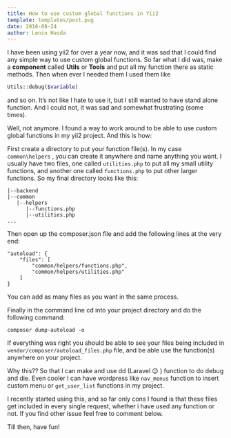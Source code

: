 ```yaml
---
title: How to use custom global functions in Yii2
template: templates/post.pug
date: 2016-08-24
author: Lenin Hasda
---
```


I have been using yii2 for over a year now, and it was sad that I could find any simple way to use custom global functions. So far what I did was, make a **component** called **Utils** or **Tools** and put all my function there as static methods. Then when ever I needed them I used them like

```php
Utils::debug($variable)
```

and so on. It’s not like I hate to use it, but  I still wanted to have stand alone function. And I could not, it was sad and somewhat frustrating (some times).

Well, not anymore. I found a way to work around to be able to use custom global functions in my yii2 project. And this is how:

First create a directory to put your function file(s). In my case `common\helpers` , you can create it anywhere and name anything you want. I usually have two files, one called `utilities.php` to put all my small  utility functions, and another one called `functions.php` to put other larger functions. So my final directory looks like this:

```
|--backend
|--common
   |--helpers
      |--functions.php
      |--utilities.php
...
```

Then open up the composer.json file and add the following lines at the very end:

```
"autoload": {
    "files": [
        "common/helpers/functions.php",
        "common/helpers/utilities.php"
    ]
}
```

You can add as many files as you want in the same process.

Finally in the command line cd into your project directory and do the following command:

```
composer dump-autoload -o
```

If everything was right you should be able to see your files being included in `vendor/composer/autoload_files.php` file, and be able use the function(s) anywhere on your project.

Why this?? So that I can make and use dd (Laravel 😉 ) function to do debug and die. Even cooler I can have wordpress like `nav_menus` function to insert custom menu or `get_user_list` functions in my project.

I recently started using this, and so far only cons I found is that these files get included in every single request, whether i have used any function or not. If you find other issue feel free to comment below.

Till then, have fun!

